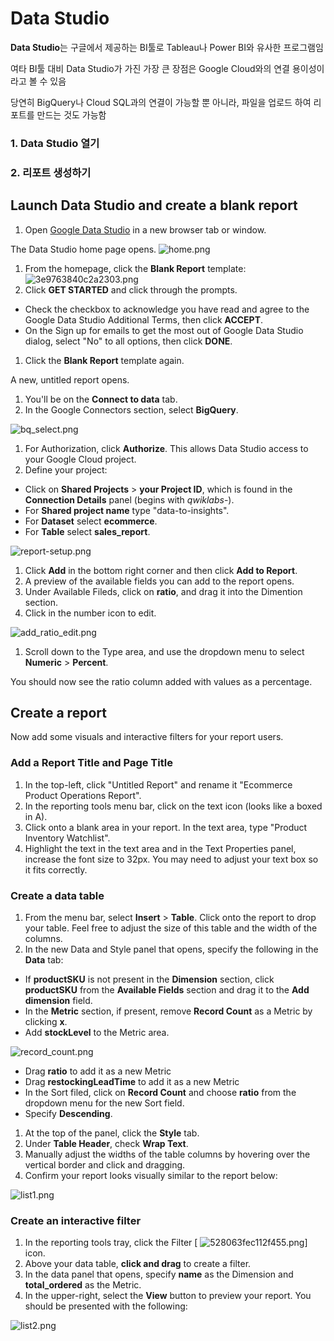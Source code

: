 # Data Studio

**Data Studio**는 구글에서 제공하는 BI툴로 Tableau나 Power BI와 유사한 프로그램임

여타 BI툴 대비 Data Studio가 가진 가장 큰 장점은 Google Cloud와의 연결 용이성이라고 볼 수 있음

당연히 BigQuery나 Cloud SQL과의 연결이 가능할 뿐 아니라, 파일을 업로드 하여 리포트를 만드는 것도 가능함



### 1. Data Studio 열기

### 2. 리포트 생성하기





## Launch Data Studio and create a blank report

1. Open [Google Data Studio](https://datastudio.google.com/) in a new browser tab or window.

The Data Studio home page opens. ![home.png](https://cdn.qwiklabs.com/qP82wdi92V6JjfaUZofROGFGzcywDAI4Qh%2FPspXDxnw%3D)

1. From the homepage, click the **Blank Report** template: ![3e9763840c2a2303.png](https://cdn.qwiklabs.com/BjnZeGoXvpFJl7NCov2M4%2FPWEIe33a87Lkn8ffjg85U%3D)
2. Click **GET STARTED** and click through the prompts.

- Check the checkbox to acknowledge you have read and agree to the Google Data Studio Additional Terms, then click **ACCEPT**.
- On the Sign up for emails to get the most out of Google Data Studio dialog, select "No" to all options, then click **DONE**.

1. Click the **Blank Report** template again.

A new, untitled report opens.

1. You'll be on the **Connect to data** tab.
2. In the Google Connectors section, select **BigQuery**.

![bq_select.png](https://cdn.qwiklabs.com/39Vbx4yeiSCwKTWnt5qA2bG99Chp%2FWErqithsKc%2FFMA%3D)

1. For Authorization, click **Authorize**. This allows Data Studio access to your Google Cloud project.
2. Define your project:

- Click on **Shared Projects** > **your Project ID**, which is found in the **Connection Details** panel (begins with *qwiklabs*-).
- For **Shared project name** type "data-to-insights".
- For **Dataset** select **ecommerce**.
- For **Table** select **sales_report**.

![report-setup.png](https://cdn.qwiklabs.com/Ea3P5Qd0wBtCbTAdsu9fcKxqQdEN5IQYL2e2uDVHxts%3D)

1. Click **Add** in the bottom right corner and then click **Add to Report**.
2. A preview of the available fields you can add to the report opens.
3. Under Available Fileds, click on **ratio**, and drag it into the Dimention section.
4. Click in the number icon to edit.

![add_ratio_edit.png](https://cdn.qwiklabs.com/zXu1x6M710mF6jfejnn2JRgapcP0Gk61hUx05Uk9bZ4%3D)

1. Scroll down to the Type area, and use the dropdown menu to select **Numeric** > **Percent**.

You should now see the ratio column added with values as a percentage.





## Create a report

Now add some visuals and interactive filters for your report users.

### Add a Report Title and Page Title

1. In the top-left, click "Untitled Report" and rename it "Ecommerce Product Operations Report".
2. In the reporting tools menu bar, click on the text icon (looks like a boxed in A).
3. Click onto a blank area in your report. In the text area, type "Product Inventory Watchlist".
4. Highlight the text in the text area and in the Text Properties panel, increase the font size to 32px. You may need to adjust your text box so it fits correctly.

### Create a data table

1. From the menu bar, select **Insert** > **Table**. Click onto the report to drop your table. Feel free to adjust the size of this table and the width of the columns.
2. In the new Data and Style panel that opens, specify the following in the **Data** tab:

- If **productSKU** is not present in the **Dimension** section, click **productSKU** from the **Available Fields** section and drag it to the **Add dimension** field.
- In the **Metric** section, if present, remove **Record Count** as a Metric by clicking **x**.
- Add **stockLevel** to the Metric area.

![record_count.png](https://cdn.qwiklabs.com/izl%2BZH3GB9MjUBBt%2BwXdUqxqhTvipixZgyLcU%2B4OyVI%3D)

- Drag **ratio** to add it as a new Metric
- Drag **restockingLeadTime** to add it as a new Metric
- In the Sort filed, click on **Record Count** and choose **ratio** from the dropdown menu for the new Sort field.
- Specify **Descending**.

1. At the top of the panel, click the **Style** tab.
2. Under **Table Header**, check **Wrap Text**.
3. Manually adjust the widths of the table columns by hovering over the vertical border and click and dragging.
4. Confirm your report looks visually similar to the report below:

![list1.png](https://cdn.qwiklabs.com/tCaE0P77TtbssYfg1FD9pY%2BmrKO5qrUKNFU3T9Flr2A%3D)

### Create an interactive filter

1. In the reporting tools tray, click the Filter [ ![528063fec112f455.png](https://cdn.qwiklabs.com/jyGvhcxndKDFmO54IN8oiL2guwOS22CHDrnp%2FLDozxo%3D)] icon.
2. Above your data table, **click and drag** to create a filter.
3. In the data panel that opens, specify **name** as the Dimension and **total_ordered** as the Metric.
4. In the upper-right, select the **View** button to preview your report. You should be presented with the following:

![list2.png](https://cdn.qwiklabs.com/4BSOwFoYYhCYkdCfahKVAipsSvF4TvCy86lXNTCXvAs%3D)